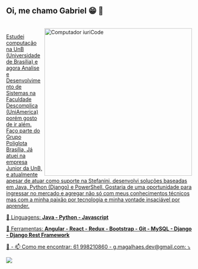 ## Oi, me chamo Gabriel 😁 👋
<div align="center">
  <a href="https://github.com/GMN-dev">
</div>
<div style="display: inline_block"><br>
 <img src="https://github.com/GMN-dev/GMN-dev/assets/84913052/6772eaca-0ed9-4bca-94a9-4d326463aa6e min-width="400px" max-width="400px" width="400px" align="right"  alt="Computador iuriCode">

<p align="left"> 
Estudei computação na UnB (Universidade de Brasília) e agora Analise e Desenvolvimento de Sistemas na Faculdade Descomplica (UniAmerica) porém gosto de ir além. Faço parte do Grupo Poliglota Brasília, Já atuei na empresa Junior da UnB, e atualmente apesar de atuar como suporte na Stefanini, desenvolvi soluções baseadas em Java, Python (Django) e PowerShell. Gostaria de uma oportunidade para ingressar no mercado e agregar não só com meus conhecimentos técnicos mas com a minha paixão por tecnologia e minha vontade insaciável por aprender.
</p>

<p align="left">
  🦄 Linguagens: <strong>Java - Python - Javascript</strong>
</p>

<p align="left">
  💼 Ferramentas: <strong>Angular - React - Redux - Bootstrap - Git - MySQL - Django - Django Rest Framework</strong>
</p>

<p align="left">
  💌 - 📫 Como me encontrar: 61 998210860 - g.magalhaes.dev@gmail.com: ⤵️ 
</p>

<p align="left">

  <a href="https://www.linkedin.com/in/gabriel-magalh%C3%A3es-b98a341ab/" alt="Linkedin">
  <img src="https://img.shields.io/badge/-Linkedin-0e76a8?style=flat-square&logo=Linkedin&logoColor=white&link=LINK-DO-SEU-LINKEDIN" /></a>
  
</p>  

</div>
 
<div> 
<br>
</div>
